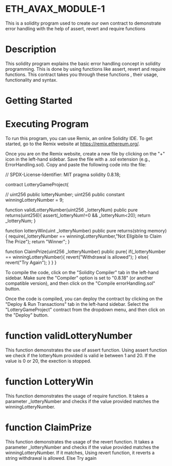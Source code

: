 # ETH_AVAX_MODULE-1
This is a solidity program used to create our own contract to demonstrate error handling with the help of assert, revert and require functions
# Description 
This solidity program explains the basic error handling concept in solidity programming. This is done by using functions like assert, revert and require functions. This contract takes you through these functions , their usage, functionality and syntax.
# Getting Started
# Executing Program
To run this program, you can use Remix, an online Solidity IDE. To get started, go to the Remix website at https://remix.ethereum.org/.

Once you are on the Remix website, create a new file by clicking on the "+" icon in the left-hand sidebar. Save the file with a .sol extension (e.g., ErrorHandling.sol). Copy and paste the following code into the file:


// SPDX-License-Identifier: MIT
pragma solidity 0.8.18;

contract LotteryGameProject{

// uint256 public lotteryNumber;
 uint256 public constant  winningLotteryNumber = 9;

function validLotteryNumber(uint256 _lotteryNum) public pure returns(uint256){
    assert(_lotteryNum!=0 && _lotteryNum<20);
    return _lotteryNum;
}

function lotteryWin(uint _lotteryNumber) public pure returns(string memory) {
require(_lotteryNumber == winningLotteryNumber,"Not Ellgibile to Claim The Prize");
return "Winner";
}

function ClaimPrize(uint256 _lotteryNumber) public pure{
if(_lotteryNumber == winningLotteryNumber){
    revert("Withdrawal is allowed");
}
else{
    revert("Try Again");
}
}
}

To compile the code, click on the "Solidity Compiler" tab in the left-hand sidebar. Make sure the "Compiler" option is set to "0.8.18" (or another compatible version), and then click on the "Compile errorHandling.sol" button.

Once the code is compiled, you can deploy the contract by clicking on the "Deploy & Run Transactions" tab in the left-hand sidebar. Select the "LotteryGameProject" contract from the dropdown menu, and then click on the "Deploy" button.
# function validLotteryNumber
This function demonstrates the use of assert function.
Using assert function we check if the lotteryNum provided is valid ie between 1 and 20.
If the value is 0 or 20, the exection is stopped.

# function LotteryWin
This function demonstrates the usage of require function.
It takes a parameter _lotteryNumber and checks if the value provided matches the winningLotteryNumber.

# function ClaimPrize
This function demonstrates the usage of the revert function.
It takes a parameter _lotteryNumber and checks if the value provided matches the winningLotteryNumber.
If it matches, Using revert function, it reverts a string withdrawal is allowed.
Else Try again






